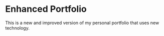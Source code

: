 # Enhanced Portfolio

This is a new and improved version of my personal portfolio that uses new technology.
